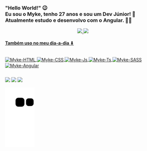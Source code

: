 <h3>"Hello World!" 😉
<br>
Eu sou o Myke, tenho 27 anos e sou um Dev Júnior! 🔰
<br>
Atualmente estudo e desenvolvo com o Angular. 🐱‍💻 </h3> 
<div align="center">
<a href="https://github.com/mykecosta2142">
<img height="180em" src="https://github-readme-stats.vercel.app/api?username=mykecosta2142&show_icons=true&theme=chartreuse-dark&include_all_commits=true&count_private=true"/>
<img height="180em" src="https://github-readme-stats.vercel.app/api/top-langs/?username=mykecosta2142&layout=compact&langs_count=7&theme=chartreuse-dark"/>
</div>
<h4>Também uso no meu dia-a-dia ⬇</h4>
<div style="display: inline_block"><br>
<img align="center" alt="Myke-HTML" height="30" width="40" src="https://cdn.jsdelivr.net/gh/devicons/devicon/icons/html5/html5-original-wordmark.svg">
<img align="center" alt="Myke-CSS" height="30" width="40" src="https://cdn.jsdelivr.net/gh/devicons/devicon/icons/css3/css3-original-wordmark.svg">
<img align="center" alt="Myke-Js" height="30" width="40" src="https://cdn.jsdelivr.net/gh/devicons/devicon/icons/javascript/javascript-original.svg">          
<img align="center" alt="Myke-Ts" height="30" width="40" src="https://cdn.jsdelivr.net/gh/devicons/devicon/icons/typescript/typescript-original.svg">
<img align="center" alt="Myke-SASS" height="30" width="40" src="https://cdn.jsdelivr.net/gh/devicons/devicon/icons/sass/sass-original.svg">
<img align="center" alt="Myke-Angular" height="30" width="40"img src="https://cdn.jsdelivr.net/gh/devicons/devicon/icons/angularjs/angularjs-original.svg">
  
  ##
  
<div> 
<a href="https://www.linkedin.com/in/myke-costa/" target="_blank"><img src="https://img.shields.io/badge/-LinkedIn-%230077B5?style=for-the-badge&logo=linkedin&logoColor=white" target="_blank"></a> 
<a href="https://www.instagram.com/myke.costa/" target="_blank"><img src="https://img.shields.io/badge/-Instagram-%23E4405F?style=for-the-badge&logo=instagram&logoColor=white" target="_blank"></a>
<a href = "mailto:mykecosta20@gmail.com"><img src=https://img.shields.io/badge/Gmail-D14836?style=for-the-badge&logo=gmail&logoColor=white></a>

![Snake animation](https://github.com/rafaballerini/rafaballerini/blob/output/github-contribution-grid-snake.svg)
 
